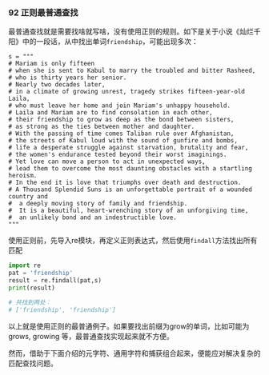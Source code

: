 ### 92 正则最普通查找

最普通查找就是需要找啥就写啥，没有使用正则的规则。如下是关于小说《灿烂千阳》中的一段话，从中找出单词`friendship`，可能出现多次：

```
s = """
# Mariam is only fifteen 
# when she is sent to Kabul to marry the troubled and bitter Rasheed,
# who is thirty years her senior. 
# Nearly two decades later, 
# in a climate of growing unrest, tragedy strikes fifteen-year-old Laila, 
# who must leave her home and join Mariam's unhappy household. 
# Laila and Mariam are to find consolation in each other, 
# their friendship to grow as deep as the bond between sisters, 
# as strong as the ties between mother and daughter. 
# With the passing of time comes Taliban rule over Afghanistan, 
# the streets of Kabul loud with the sound of gunfire and bombs, 
# life a desperate struggle against starvation, brutality and fear, 
# the women's endurance tested beyond their worst imaginings. 
# Yet love can move a person to act in unexpected ways, 
# lead them to overcome the most daunting obstacles with a startling heroism. 
# In the end it is love that triumphs over death and destruction. 
# A Thousand Splendid Suns is an unforgettable portrait of a wounded country and
#  a deeply moving story of family and friendship. 
#  It is a beautiful, heart-wrenching story of an unforgiving time, 
#  an unlikely bond and an indestructible love.
"""
```

使用正则前，先导入re模块，再定义正则表达式，然后使用`findall`方法找出所有匹配

```python
import re
pat = 'friendship'
result = re.findall(pat,s)
print(result) 

# 共找到两处：
# ['friendship', 'friendship']
```

以上就是使用正则的最普通例子。如果要找出前缀为grow的单词，比如可能为grows, growing 等，最普通查找实现起来就不方便。

然而，借助于下面介绍的元字符、通用字符和捕获组合起来，便能应对解决复杂的匹配查找问题。